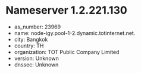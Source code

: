 # Nameserver 1.2.221.130

* as_number: 23969
* name: node-igy.pool-1-2.dynamic.totinternet.net.
* city: Bangkok
* country: TH
* organization: TOT Public Company Limited
* version: Unknown
* dnssec: Unknown
